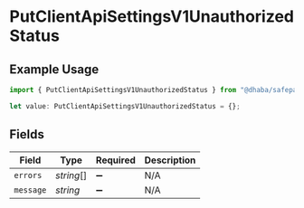 # PutClientApiSettingsV1UnauthorizedStatus

## Example Usage

```typescript
import { PutClientApiSettingsV1UnauthorizedStatus } from "@dhaba/safepay-ts/models/operations";

let value: PutClientApiSettingsV1UnauthorizedStatus = {};
```

## Fields

| Field              | Type               | Required           | Description        |
| ------------------ | ------------------ | ------------------ | ------------------ |
| `errors`           | *string*[]         | :heavy_minus_sign: | N/A                |
| `message`          | *string*           | :heavy_minus_sign: | N/A                |